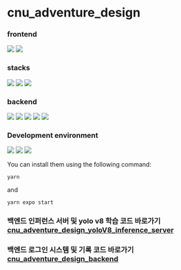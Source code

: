 # cnu_adventure_design

### frontend
<img src="https://img.shields.io/badge/react native-61DAFB?style=for-the-badge&logo=react&logoColor=white"> <img src="https://img.shields.io/badge/javascript-F7DF1E?style=for-the-badge&logo=javascript&logoColor=white">

### stacks
<img src="https://img.shields.io/badge/expo-000020?style=for-the-badge&logo=expo&logoColor=white"> <img src="https://img.shields.io/badge/tensorflow-FF6F00?style=for-the-badge&logo=tensorflow&logoColor=white"> <img src="https://img.shields.io/badge/babel-F9DC3E?style=for-the-badge&logo=babel&logoColor=white">

### backend
<img src="https://img.shields.io/badge/node.js-339933?style=for-the-badge&logo=nodedotjs&logoColor=white"> <img src="https://img.shields.io/badge/express-000000?style=for-the-badge&logo=express&logoColor=white"> <img src="https://img.shields.io/badge/amazon ec2-FF9900?style=for-the-badge&logo=amazonec2&logoColor=white"> <img src="https://img.shields.io/badge/docker-2496ED?style=for-the-badge&logo=docker&logoColor=white"> <img src="https://img.shields.io/badge/flask-000000?style=for-the-badge&logo=flask&logoColor=white">

### Development environment
<img src="https://img.shields.io/badge/visualstudio-007ACC?style=for-the-badge&logo=visualstudio&logoColor=white"> <img src="https://img.shields.io/badge/ubuntu-E95420?style=for-the-badge&logo=ubuntu&logoColor=white"> <img src="https://img.shields.io/badge/macos-000000?style=for-the-badge&logo=macos&logoColor=white">


You can install them using the following command:
```
yarn
```
and 
```
yarn expo start
```

### 백엔드 인퍼런스 서버 및 yolo v8 학습 코드 바로가기 <a href="https://github.com/jungbug/cnu_adventure_design_yoloV8_inference_server">cnu_adventure_design_yoloV8_inference_server<a>

### 백엔드 로그인 시스템 및 기록 코드 바로가기 <a href="https://github.com/jungbug/cnu_adventure_design_backend">cnu_adventure_design_backend<a>

